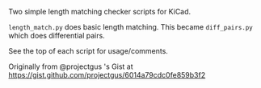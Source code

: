 Two simple length matching checker scripts for KiCad.

`length_match.py` does basic length matching. This became `diff_pairs.py` which does differential pairs.

See the top of each script for usage/comments.

Originally from @projectgus 's Gist at https://gist.github.com/projectgus/6014a79cdc0fe859b3f2
